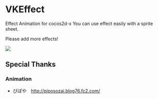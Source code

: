 # VKEffect
Effect Animation for cocos2d-x
You can use effect easily with a sprite sheet.

Please add more effects!

![](http://gifzo.net/QyQO0v7qL3.gif)

## Special Thanks
### Animation 
- ぴぽや　http://piposozai.blog76.fc2.com/
